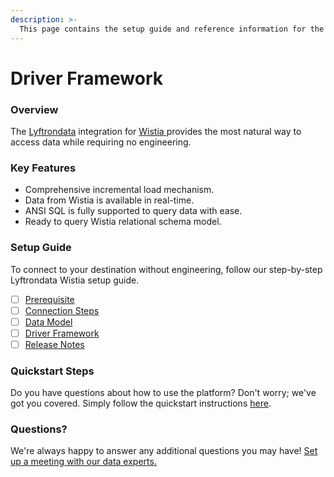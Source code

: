 ```yaml
---
description: >-
  This page contains the setup guide and reference information for the Wistia source connector.
---
```


# Driver Framework

### Overview

The [Lyftrondata](https://www.lyftrondata.com/) integration for [Wistia](https://www.lyftrondata.com/integration/wistia/)[ ](https://www.lyftrondata.com/integration/wistia/)provides the most natural way to access data while requiring no engineering.

### Key Features

* Comprehensive incremental load mechanism.
* Data from Wistia is available in real-time.&#x20;
* ANSI SQL is fully supported to query data with ease.
* Ready to query Wistia relational schema model.

### Setup Guide

To connect to your destination without engineering, follow our step-by-step Lyftrondata Wistia setup guide.

* [ ] [Prerequisite](../../marketing-analytics/wistia/prerequisite.md)
* [ ] [Connection Steps](../../marketing-analytics/wistia/connection-steps.md)
* [ ] [Data Model](../../marketing-analytics/wistia/data-model/)
* [ ] [Driver Framework](../../marketing-analytics/wistia/driver-framework/)
* [ ] [Release Notes](../../marketing-analytics/wistia/release-notes.md)

### Quickstart Steps

Do you have questions about how to use the platform? Don't worry; we've got you covered. Simply follow the quickstart instructions [here](../../../quickstart-steps.md).

### Questions? <a href="#questions" id="questions"></a>

We're always happy to answer any additional questions you may have! [Set up a meeting with our data experts.](https://www.lyftrondata.com/book-a-meeting/)


